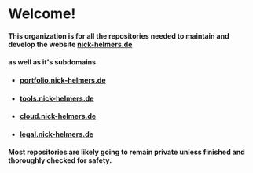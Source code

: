 # Welcome!
#### This organization is for all the repositories needed to maintain and develop the website [nick-helmers.de](https://www.nick-helmers.de) 
#### as well as it's subdomains
- #### [portfolio.nick-helmers.de](https://portfolio.nick-helmers.de)
- #### [tools.nick-helmers.de](https://tools.nick-helmers.de)
- #### [cloud.nick-helmers.de](https://cloud.nick-helmers.de)
- #### [legal.nick-helmers.de](https://legal.nick-helmers.de)
#### Most repositories are likely going to remain private unless finished and thoroughly checked for safety.
